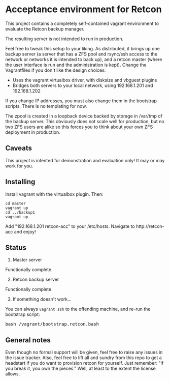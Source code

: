 # Acceptance environment for Retcon

This project contains a completely self-contained vagrant environment
to evaluate the Retcon backup manager.

The resulting server is not intended to run in production.

Feel free to tweak this setup to your liking. As distributed, it brings up one backup server
(a server that has a ZFS pool and rsync/ssh access to the network or networks it is intended
to back up), and a retcon master (where the user interface is run and the administration is kept).
Change the Vagrantfiles if you don't like the design choices:

* Uses the vagrant virtualbox driver, with disksize and vbguest plugins
* Bridges both servers to your local network, using 192.168.1.201 and 192.168.1.202

If you change IP addresses, you must also change them in the bootstrap scripts. There is no
templating for now.

The zpool is created in a loopback device backed by storage in /var/tmp of the backup server.
This obviously does not scale well for production, but no two ZFS users are alike so this
forces you to think about your own ZFS deployment in production.

Caveats
-------

This project is intented for demonstration and evaluation only! It may or may work for you.

Installing
----------

Install vagrant with the virtualbox plugin. Then:

    cd master
    vagrant up
    cd ../backup1
    vagrant up

Add "192.168.1.201 retcon-acc" to your /etc/hosts. Navigate to http://retcon-acc and enjoy!

Status
------

1. Master server

Functionally complete.

2. Retcon backup server

Functionally complete.

3. If something doesn't work...

You can always `vagrant ssh` to the offending machine, and re-run the bootstrap script:

<pre>
bash /vagrant/bootstrap.retcon.bash
</pre>

General notes
-------------

Even though no formal support will be given, feel free to raise any issues in the issue tracker.
Also, feel free to lift all and sundry from this repo to get a headstart if you do want
to provision retcon for yourself. Just remember: "if you break it, you own the pieces." Well,
at least to the extent the license allows.
